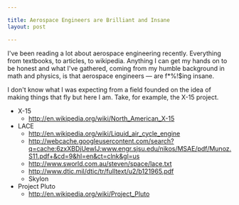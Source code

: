 ```yaml
---

title: Aerospace Engineers are Brilliant and Insane
layout: post

---
```


I've been reading a lot about aerospace engineering recently. Everything from textbooks, to articles, to wikipedia. Anything I can get my hands on to be honest and what I've gathered, coming from my humble background in math and physics, is that aerospace engineers &mdash; are f*%!$ing insane.

I don't know what I was expecting from a field founded on the idea of making things that fly but here I am. Take, for example, the X-15 project. 

+ X-15
	+ http://en.wikipedia.org/wiki/North_American_X-15 
+ LACE
	+ http://en.wikipedia.org/wiki/Liquid_air_cycle_engine
	+ http://webcache.googleusercontent.com/search?q=cache:6zxXBDjUewIJ:www.engr.sjsu.edu/nikos/MSAE/pdf/Munoz.S11.pdf+&cd=9&hl=en&ct=clnk&gl=us
	+ http://www.sworld.com.au/steven/space/lace.txt
	+ http://www.dtic.mil/dtic/tr/fulltext/u2/b121965.pdf
	+ Skylon 
+ Project Pluto
	+ http://en.wikipedia.org/wiki/Project_Pluto

